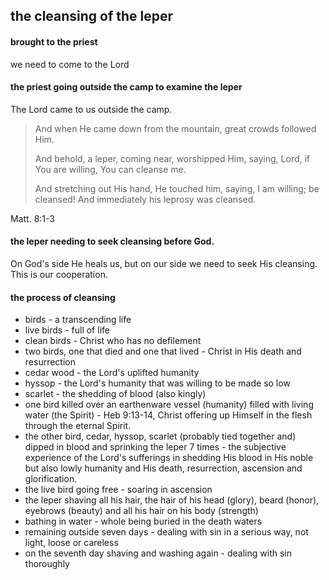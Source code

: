 ## the cleansing of the leper

#### brought to the priest

we need to come to the Lord

#### the priest going outside the camp to examine the leper

The Lord came to us outside the camp.

> And when He came down from the mountain, great crowds followed Him.
> 
> And behold, a leper, coming near, worshipped Him, saying, Lord, if You are willing, You can cleanse me.
>
> And stretching out His hand, He touched him, saying, I am willing; be cleansed! And immediately his leprosy was cleansed.

Matt. 8:1-3

#### the leper needing to seek cleansing before God.

On God's side He heals us, but on our side we need to seek His cleansing. This is our cooperation.

#### the process of cleansing

- birds - a transcending life
- live birds - full of life
- clean birds - Christ who has no defilement
- two birds, one that died and one that lived - Christ in His death and resurrection
- cedar wood - the Lord's uplifted humanity
- hyssop - the Lord's humanity that was willing to be made so low
- scarlet - the shedding of blood (also kingly)
- one bird killed over an earthenware vessel (humanity) filled with living water (the Spirit) - Heb 9:13-14, Christ offering up Himself in the flesh through the eternal Spirit.
- the other bird, cedar, hyssop, scarlet (probably tied together and) dipped in blood and sprinking the leper 7 times - the subjective experience of the Lord's sufferings in shedding His blood in His noble but also lowly humanity and His death, resurrection, ascension and glorification.
- the live bird going free - soaring in ascension
- the leper shaving all his hair, the hair of his head (glory), beard (honor), eyebrows (beauty) and all his hair on his body (strength)
- bathing in water - whole being buried in the death waters
- remaining outside seven days - dealing with sin in a serious way, not light, loose or careless
- on the seventh day shaving and washing again - dealing with sin thoroughly
